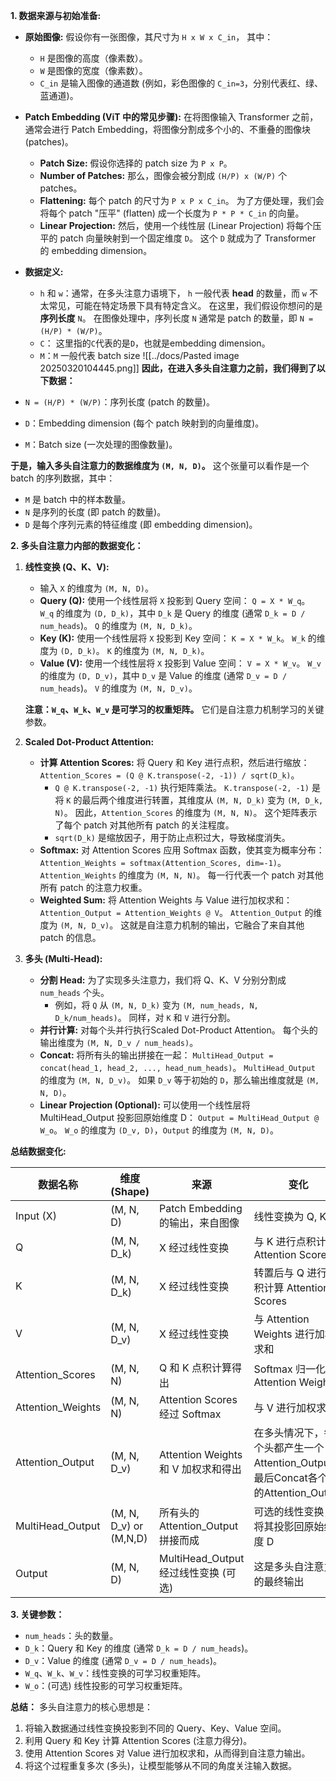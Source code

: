**1. 数据来源与初始准备:**
*   **原始图像:** 假设你有一张图像，其尺寸为 `H x W x C_in`， 其中：
    *   `H` 是图像的高度（像素数）。
    *   `W` 是图像的宽度（像素数）。
    *   `C_in` 是输入图像的通道数 (例如，彩色图像的 `C_in=3`，分别代表红、绿、蓝通道)。

*   **Patch Embedding (ViT 中的常见步骤):** 在将图像输入 Transformer 之前，通常会进行 Patch Embedding，将图像分割成多个小的、不重叠的图像块 (patches)。
    *   **Patch Size:** 假设你选择的 patch size 为 `P x P`。
    *   **Number of Patches:** 那么，图像会被分割成 `(H/P) x (W/P)` 个 patches。
    *   **Flattening:** 每个 patch 的尺寸为 `P x P x C_in`。 为了方便处理，我们会将每个 patch "压平" (flatten) 成一个长度为 `P * P * C_in` 的向量。
    *   **Linear Projection:**  然后，使用一个线性层 (Linear Projection) 将每个压平的 patch 向量映射到一个固定维度 `D`。  这个 `D` 就成为了 Transformer 的 embedding dimension。

*   **数据定义:**
    *   `h` 和 `w`：通常，在多头注意力语境下， `h` 一般代表 **head** 的数量，而 `w` 不太常见，可能在特定场景下具有特定含义。  在这里，我们假设你想问的是 **序列长度** `N`。  在图像处理中，序列长度 `N` 通常是 patch 的数量，即 `N = (H/P) * (W/P)`。
    *   `C`： 这里指的`C`代表的是`D`，也就是embedding dimension。
    *   `M`：`M` 一般代表 batch size
![[../docs/Pasted image 20250320104445.png]]
**因此，在进入多头自注意力之前，我们得到了以下数据：**
*   `N = (H/P) * (W/P)`：序列长度 (patch 的数量)。
*   `D`：Embedding dimension (每个 patch 映射到的向量维度)。
*   `M`：Batch size (一次处理的图像数量)。

**于是，输入多头自注意力的数据维度为 `(M, N, D)`。**  这个张量可以看作是一个 batch 的序列数据，其中：
*   `M` 是 batch 中的样本数量。
*   `N` 是序列的长度 (即 patch 的数量)。
*   `D` 是每个序列元素的特征维度 (即 embedding dimension)。

**2. 多头自注意力内部的数据变化：**
1.  **线性变换 (Q、K、V):**
    *   输入 `X` 的维度为 `(M, N, D)`。
    *   **Query (Q):**  使用一个线性层将 `X` 投影到 Query 空间： `Q = X * W_q`。  `W_q` 的维度为 `(D, D_k)`，其中 `D_k` 是 Query 的维度 (通常 `D_k = D / num_heads`)。 `Q` 的维度为 `(M, N, D_k)`。
    *   **Key (K):**  使用一个线性层将 `X` 投影到 Key 空间： `K = X * W_k`。  `W_k` 的维度为 `(D, D_k)`。 `K` 的维度为 `(M, N, D_k)`。
    *   **Value (V):** 使用一个线性层将 `X` 投影到 Value 空间： `V = X * W_v`。  `W_v` 的维度为 `(D, D_v)`，其中 `D_v` 是 Value 的维度 (通常 `D_v = D / num_heads`)。 `V` 的维度为 `(M, N, D_v)`。

    **注意：`W_q`、`W_k`、`W_v` 是可学习的权重矩阵。** 它们是自注意力机制学习的关键参数。

2.  **Scaled Dot-Product Attention:**
    *   **计算 Attention Scores:** 将 Query 和 Key 进行点积，然后进行缩放： `Attention_Scores = (Q @ K.transpose(-2, -1)) / sqrt(D_k)`。
        *   `Q @ K.transpose(-2, -1)`  执行矩阵乘法。 `K.transpose(-2, -1)` 是将 `K` 的最后两个维度进行转置，其维度从 `(M, N, D_k)` 变为 `(M, D_k, N)`。  因此，`Attention_Scores` 的维度为 `(M, N, N)`。  这个矩阵表示了每个 patch 对其他所有 patch 的关注程度。
        *   `sqrt(D_k)` 是缩放因子，用于防止点积过大，导致梯度消失。
    *   **Softmax:**  对 Attention Scores 应用 Softmax 函数，使其变为概率分布： `Attention_Weights = softmax(Attention_Scores, dim=-1)`。  `Attention_Weights` 的维度为 `(M, N, N)`。  每一行代表一个 patch 对其他所有 patch 的注意力权重。
    *   **Weighted Sum:**  将 Attention Weights 与 Value 进行加权求和： `Attention_Output = Attention_Weights @ V`。  `Attention_Output` 的维度为 `(M, N, D_v)`。  这就是自注意力机制的输出，它融合了来自其他 patch 的信息。

3.  **多头 (Multi-Head):**

    *   **分割 Head:** 为了实现多头注意力，我们将 Q、K、V 分别分割成 `num_heads` 个头。
        *   例如，将 `Q` 从 `(M, N, D_k)` 变为 `(M, num_heads, N, D_k/num_heads)`。 同样，对 `K` 和 `V` 进行分割。
    *   **并行计算:**  对每个头并行执行Scaled Dot-Product Attention。  每个头的输出维度为 `(M, N, D_v / num_heads)`。
    *   **Concat:**  将所有头的输出拼接在一起： `MultiHead_Output = concat(head_1, head_2, ..., head_num_heads)`。  `MultiHead_Output` 的维度为 `(M, N, D_v)`。  如果 `D_v` 等于初始的 `D`，那么输出维度就是 `(M, N, D)`。
    *   **Linear Projection (Optional):**  可以使用一个线性层将 MultiHead_Output 投影回原始维度 D： `Output = MultiHead_Output @ W_o`。  `W_o` 的维度为 `(D_v, D)`，`Output` 的维度为 `(M, N, D)`。

**总结数据变化:**

| 数据名称         | 维度 (Shape)        | 来源                                 | 变化                                                                                                                                                                                                                                                           |
| -------------- | ------------------- | ------------------------------------ | -------------------------------------------------------------------------------------------------------------------------------------------------------------------------------------------------------------------------------------------------------------- |
| Input (X)      | (M, N, D)           | Patch Embedding的输出，来自图像         | 线性变换为 Q, K, V                                                                                                                                                                                                                                            |
| Q              | (M, N, D_k)         | X 经过线性变换                       | 与 K 进行点积计算 Attention Scores                                                                                                                                                                                                                              |
| K              | (M, N, D_k)         | X 经过线性变换                       | 转置后与 Q 进行点积计算 Attention Scores                                                                                                                                                                                                                            |
| V              | (M, N, D_v)         | X 经过线性变换                       | 与 Attention Weights 进行加权求和                                                                                                                                                                                                                                |
| Attention_Scores | (M, N, N)           | Q 和 K 点积计算得出                   | Softmax 归一化为 Attention Weights                                                                                                                                                                                                                              |
| Attention_Weights| (M, N, N)           | Attention Scores 经过 Softmax          | 与 V 进行加权求和                                                                                                                                                                                                                                              |
| Attention_Output | (M, N, D_v)         | Attention Weights 和 V 加权求和得出   | 在多头情况下，每个头都产生一个 Attention_Output。  最后Concat各个头的Attention_Output                                                                                                                                                                               |
| MultiHead_Output| (M, N, D_v) or (M,N,D)  | 所有头的 Attention_Output 拼接而成     | 可选的线性变换，将其投影回原始维度 D                                                                                                                                                                                                                             |
| Output         | (M, N, D)           | MultiHead_Output 经过线性变换 (可选) | 这是多头自注意力的最终输出                                                                                                                                                                                                                                            |

**3.  关键参数：**

*   `num_heads`：头的数量。
*   `D_k`：Query 和 Key 的维度 (通常 `D_k = D / num_heads`)。
*   `D_v`：Value 的维度 (通常 `D_v = D / num_heads`)。
*   `W_q`、`W_k`、`W_v`：线性变换的可学习权重矩阵。
*   `W_o`：(可选) 线性投影的可学习权重矩阵。

**总结：**
多头自注意力的核心思想是：
1.  将输入数据通过线性变换投影到不同的 Query、Key、Value 空间。
2.  利用 Query 和 Key 计算 Attention Scores (注意力得分)。
3.  使用 Attention Scores 对 Value 进行加权求和，从而得到自注意力输出。
4.  将这个过程重复多次 (多头)，让模型能够从不同的角度关注输入数据。

